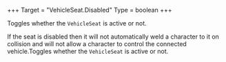 +++
Target = "VehicleSeat.Disabled"
Type = boolean
+++

Toggles whether the `VehicleSeat` is active or not.If the seat is disabled then it will not automatically weld a character to it on collision and will not allow a character to control the connected vehicle.Toggles whether the `VehicleSeat` is active or not.